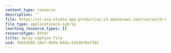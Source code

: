 ```yaml
---
content_type: resource
description: ''
file: https://ol-ocw-studio-app-production.s3.amazonaws.com/courses/8-01sc-classical-mechanics-fall-2016/7b63358510af8b5b64da6261bf0ef303_YdyhDdXaSP4.srt
file_type: application/x-subrip
learning_resource_types: []
resourcetype: Other
title: 3play caption file
uid: 7b633585-10af-8b5b-64da-6261bf0ef303
---
```

